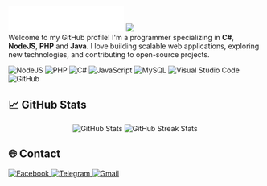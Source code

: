 ![header](https://raw.githubusercontent.com/phuc1dev/phuc1dev/main/assets/svg/header.svg?v=1)
![](https://komarev.com/ghpvc/?username=phuc1dev&label=PROFILE+VIEWS&abbreviated=true)  
Welcome to my GitHub profile! I'm a programmer specializing in **C#**, **NodeJS**, **PHP** and **Java**. I love building scalable web applications, exploring new technologies, and contributing to open-source projects.

![NodeJS](https://img.shields.io/badge/-NodeJS-339933?style=flat&logo=node.js&logoColor=white)
![PHP](https://img.shields.io/badge/-PHP-777BB4?style=flat&logo=php&logoColor=white)
![C#](https://img.shields.io/badge/-C%23-239120?style=flat&logo=csharp&logoColor=white)
![JavaScript](https://img.shields.io/badge/-JavaScript-F7DF1E?style=flat&logo=javascript&logoColor=black)
![MySQL](https://img.shields.io/badge/-MySQL-0e44e8?style=flat&logo=mysql&logoColor=white)
![Visual Studio Code](https://img.shields.io/badge/-VS%20Code-007ACC?style=flat&logo=visual-studio-code&logoColor=white)
![GitHub](https://img.shields.io/badge/-GitHub-181717?style=flat&logo=github&logoColor=white)

## 📈 GitHub Stats
<div align="center">
  <img src="https://github-readme-stats.vercel.app/api?username=phuc1dev&show_icons=true&theme=transparent&k=1" alt="GitHub Stats"/>
  <img src="https://github-readme-streak-stats.herokuapp.com/?user=phuc1dev&theme=transparent" alt="GitHub Streak Stats"/>
</div>

## 🌐 Contact
<p align="left">
  <a href="https://fb.com/phuc1dev" target="_blank">
    <img src="https://img.shields.io/badge/-Facebook-0866FF?style=flat&logo=facebook&logoColor=white" alt="Facebook"/>
  </a>
  <a href="https://t.me/phuc1dev" target="_blank">
    <img src="https://img.shields.io/badge/-Telegram-0088cc?style=flat&logo=telegram&logoColor=white" alt="Telegram"/>
  </a>
  <a href="mailto:xyz.junomc@gmail.com" target="_blank">
    <img src="https://img.shields.io/badge/-Email-D14836?style=flat&logo=gmail&logoColor=white" alt="Gmail"/>
  </a>
</p>
